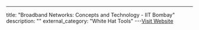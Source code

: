---
title: "Broadband Networks: Concepts and Technology - IIT Bombay"
description: ""
external_category: "White Hat Tools"
---[Visit Website](https://nptel.ac.in/courses/117101050/)

